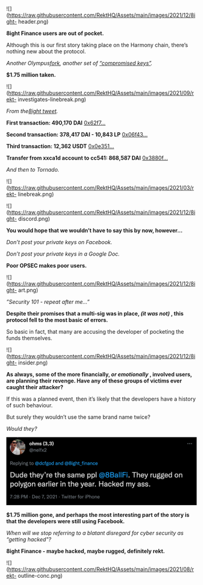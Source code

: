 ![](https://raw.githubusercontent.com/RektHQ/Assets/main/images/2021/12/8ight-
header.png)

**8ight Finance users are out of pocket.**

Although this is our first story taking place on the Harmony chain, there’s
nothing new about the protocol.

 _Another
Olympus[fork](https://twitter.com/gsg0127/status/1467862357644910597?t=sbcC3R6ZqbW-1U1r4KuSHg&s=09),
another set of [“compromised
keys”](https://twitter.com/8ight_finance/status/1468073179784486912)._

 **$1.75 million taken.**

![](https://raw.githubusercontent.com/RektHQ/Assets/main/images/2021/09/rekt-
investigates-linebreak.png)

 _From the[8ight
tweet](https://twitter.com/8ight_finance/status/1468073179784486912)._

 **First transaction: 490,170 DAI** [0x62f7...](https://t.co/D82UZI0Fcq)

 **Second transaction: 378,417 DAI - 10,843 LP**
[0x06f43...](https://t.co/wSJ5SIMh2R)

 **Third transaction: 12,362 USDT** [0x0e351...](https://t.co/sr3SZhZLXa)

 **Transfer from xxca1d account to cc541: 868,587 DAI**
[0x3880f...](https://t.co/wFex2qmuN2)

 _And then to Tornado._

![](https://raw.githubusercontent.com/RektHQ/Assets/main/images/2021/03/rekt-
linebreak.png)

![](https://raw.githubusercontent.com/RektHQ/Assets/main/images/2021/12/8ight-
discord.png)

 **You would hope that we wouldn’t have to say this by now, however…**

 _Don’t post your private keys on Facebook._

 _Don’t post your private keys in a Google Doc._

 **Poor OPSEC makes poor users.**

![](https://raw.githubusercontent.com/RektHQ/Assets/main/images/2021/12/8ight-
art.png)

 _”Security 101 - repeat after me…”_

 **Despite their promises that a multi-sig was in place, _(it was not)_ , this
protocol fell to the most basic of errors.**

So basic in fact, that many are accusing the developer of pocketing the funds
themselves.

![](https://raw.githubusercontent.com/RektHQ/Assets/main/images/2021/12/8ight-
insider.png)

 **As always, some of the more financially, _or emotionally_ , involved users,
are planning their revenge. Have any of these groups of victims ever caught
their attacker?**

If this was a planned event, then it’s likely that the developers have a
history of such behaviour.

But surely they wouldn’t use the same brand name twice?

 _Would they?_

![](https://raw.githubusercontent.com/RektHQ/Assets/main/images/2021/12/8ight-8ball.png)

 **$1.75 million gone, and perhaps the most interesting part of the story is
that the developers were still using Facebook.**

 _When will we stop referring to a blatant disregard for cyber security as
“getting hacked"?_

 **8ight Finance - maybe hacked, maybe rugged, definitely rekt.**

![](https://raw.githubusercontent.com/RektHQ/Assets/main/images/2021/08/rekt-
outline-conc.png)


